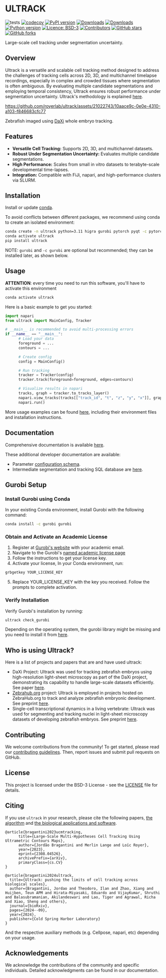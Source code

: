 # ULTRACK

![tests](https://github.com/royerlab/ultrack/actions/workflows/test_pull_request.yml/badge.svg)
[![codecov](https://codecov.io/gh/royerlab/ultrack/branch/main/graph/badge.svg?token=9FFo4zNtYP)](https://codecov.io/gh/royerlab/ultrack)
[![PyPI version](https://badge.fury.io/py/ultrack.svg)](https://badge.fury.io/py/ultrack)
[![Downloads](https://pepy.tech/badge/ultrack)](https://pepy.tech/project/ultrack)
[![Downloads](https://pepy.tech/badge/ultrack/month)](https://pepy.tech/project/ultrack)
[![Python version](https://img.shields.io/pypi/pyversions/ultrack)](https://pypistats.org/packages/ultrack)
[![Licence: BSD-3](https://img.shields.io/github/license/royerlab/ultrack)](https://github.com/royerlab/ultrack/blob/main/LICENSE)
[![Contributors](https://img.shields.io/github/contributors-anon/royerlab/ultrack)](https://github.com/royerlab/ultrack/graphs/contributors)
[![GitHub stars](https://img.shields.io/github/stars/royerlab/ultrack?style=social)](https://github.com/royerlab/ultrack/)
[![GitHub forks](https://img.shields.io/github/forks/royerlab/ultrack?style=social)](https://git:hub.com/royerlab/ultrack/)

Large-scale cell tracking under segmentation uncertainty.

## Overview

Ultrack is a versatile and scalable cell tracking method designed to address the challenges of tracking cells across 2D, 3D, and multichannel timelapse recordings, especially in complex and crowded tissues where segmentation is often ambiguous. By evaluating multiple candidate segmentations and employing temporal consistency, Ultrack ensures robust performance under segmentation uncertainty. Ultrack's methodology is explained [here](https://arxiv.org/pdf/2308.04526).

https://github.com/royerlab/ultrack/assets/21022743/10aace9c-0e0e-4310-a103-f846683cfc77

Zebrafish imaged using [DaXi](https://www.nature.com/articles/s41592-022-01417-2) whole embryo tracking.

## Features

- **Versatile Cell Tracking:** Supports 2D, 3D, and multichannel datasets.
- **Robust Under Segmentation Uncertainty:** Evaluates multiple candidate segmentations.
- **High Performance:** Scales from small in vitro datasets to terabyte-scale developmental time-lapses.
- **Integration:** Compatible with FiJi, napari, and high-performance clusters via SLURM.

## Installation

Install or update [conda](https://docs.conda.io/projects/conda/en/latest/user-guide/install/index.html).

To avoid conflicts between different packages, we recommend using conda to create an isolated environment:

```bash
conda create -n ultrack python=3.11 higra gurobi pytorch pyqt -c pytorch -c gurobi -c conda-forge
conda activate ultrack
pip install ultrack
```

NOTE: `gurobi` and `-c gurobi` are optional but recommended; they can be installed later, as shown below.

## Usage

**ATTENTION**: every time you need to run this software, you'll have to activate this environment

```bash
conda activate ultrack
```

Here is a basic example to get you started:

```python
import napari
from ultrack import MainConfig, Tracker

# __main__ is recommended to avoid multi-processing errors
if __name__ == "__main__":
      # Load your data
      foreground = ...
      contours = ...

      # Create config
      config = MainConfig()

      # Run tracking
      tracker = Tracker(config)
      tracker.track(foreground=foreground, edges=contours)

      # Visualize results in napari
      tracks, graph = tracker.to_tracks_layer()
      napari.view_tracks(tracks[["track_id", "t", "z", "y", "x"]], graph=graph)
      napari.run()
```

More usage examples can be found [here](examples), including their environment files and installation instructions.

## Documentation

Comprehensive documentation is available [here](https://royerlab.github.io/ultrack/).

These additional developer documentation are available:

- Parameter [configuration schema](docs/source/configuration.rst).
- Intermediate segmentation and tracking SQL database are [here](ultrack/core/README.md).

## Gurobi Setup

### Install Gurobi using Conda

In your existing Conda environment, install Gurobi with the following command:
```bash
conda install -c gurobi gurobi
```

### Obtain and Activate an Academic License

1. Register at [Gurobi's website](https://portal.gurobi.com/iam/login/) with your academic email.
2. Navigate to the Gurobi's [named academic license page](https://www.gurobi.com/features/academic-named-user-license/)
3. Follow the instructions to get your license key.
4. Activate your license, In your Conda environment, run:

```bash
grbgetkey YOUR_LICENSE_KEY
```

5. Replace YOUR_LICENSE_KEY with the key you received. Follow the prompts to complete activation.

### Verify Installation

Verify Gurobi's installation by running:
```bash
ultrack check_gurobi
```

Depending on the operating system, the gurobi library might be missing and you need to install it from [here](https://www.gurobi.com/downloads/gurobi-software).

## Who is using Ultrack?

Here is a list of projects and papers that are and have used ultrack:
- DaXi Project: Ultrack was used for tracking zebrafish embryos using high-resolution light-sheet microscopy as part of the DaXi project, demonstrating its capability to handle large-scale datasets efficiently. See paper [here](https://www.nature.com/articles/s41592-022-01417-2).
- [Zebrahub.org](zebrahub.org) project: Ultrack is employed in projects hosted on ZebraHub.org to track and analyze zebrafish embryonic development. See preprint [here](https://www.biorxiv.org/content/10.1101/2023.03.06.531398v2).
- Single-cell transcriptional dynamics in a living vertebrate: Ultrack was used for segmenting and tracking nuclei in light-sheet microscopy datasets of developing zebrafish embryos. See preprint [here](https://www.biorxiv.org/content/10.1101/2024.01.03.574108v1).

## Contributing

We welcome contributions from the community! To get started, please read our [contributing guidelines](CONTRIBUTING.md). Then, report issues and submit pull requests on GitHub.

## License

This project is licensed under the BSD-3 License - see the [LICENSE](LICENSE) file for details.

## Citing

If you use `ultrack` in your research, please cite the following papers, [the algorithm](https://arxiv.org/pdf/2308.04526) and [the biological applications and software](https://www.biorxiv.org/content/10.1101/2024.09.02.610652).

```
@article{bragantini2023ucmtracking,
      title={Large-Scale Multi-Hypotheses Cell Tracking Using Ultrametric Contours Maps},
      author={Jordão Bragantini and Merlin Lange and Loïc Royer},
      year={2023},
      eprint={2308.04526},
      archivePrefix={arXiv},
      primaryClass={cs.CV}
}

@article{bragantini2024ultrack,
  title={Ultrack: pushing the limits of cell tracking across biological scales},
  author={Bragantini, Jordao and Theodoro, Ilan and Zhao, Xiang and Huijben, Teun APM and Hirata-Miyasaki, Eduardo and VijayKumar, Shruthi and Balasubramanian, Akilandeswari and Lao, Tiger and Agrawal, Richa and Xiao, Sheng and others},
  journal={bioRxiv},
  pages={2024--09},
  year={2024},
  publisher={Cold Spring Harbor Laboratory}
}
```

And the respective auxiliary methods (e.g. Cellpose, napari, etc) depending on your usage.

## Acknowledgements

We acknowledge the contributions of the community and specific individuals. Detailed acknowledgments can be found in our documentation.
